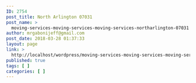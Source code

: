 ```yaml
---
ID: 2754
post_title: North Arlington 07031
post_name: >
  moving-services-moving-services-moving-services-northarlington-07031
author: mrgabonijeff@gmail.com
post_date: 2018-03-28 01:37:33
layout: page
link: >
  http://localhost/wordpress/moving-services-moving-services-moving-services-northarlington-07031/
published: true
tags: [ ]
categories: [ ]
---
```

